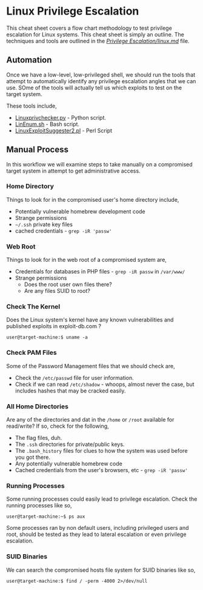 # Linux Privilege Escalation
This cheat sheet covers a flow chart methodology to test privilege escalation for Linux systems. This cheat sheet is simply an outline. The techniques and tools are outlined in the [*Privilege Escalation/linux.md*](https://github.com/weaknetlabs/Penetration-Testing-Grimoire/blob/master/Privilege%20Escalation/linux.md) file. 
## Automation
Once we have a low-level, low-privileged shell, we should run the tools that attempt to automatically identify any privilege escalation angles that we can use. SOme of the tools will actually tell us which exploits to test on the target system.

These tools include,
* [Linuxprivchecker.py](https://github.com/weaknetlabs/Penetration-Testing-Grimoire/blob/master/Privilege%20Escalation/Tools/linuxprivchecker.py) - Python script.
* [LinEnum.sh](https://github.com/weaknetlabs/Penetration-Testing-Grimoire/blob/master/Privilege%20Escalation/Tools/LinEnum.sh) - Bash script.
* [LinuxExploitSuggester2.pl](https://github.com/weaknetlabs/Penetration-Testing-Grimoire/blob/master/Privilege%20Escalation/Tools/LinuxExploitSuggester2.pl) - Perl Script
## Manual Process
In this workflow we will examine steps to take manually on a compromised target system in attempt to get administrative access.
### Home Directory
Things to look for in the compromised user's home directory include,
* Potentially vulnerable homebrew development code
* Strange permissions
* `~/.ssh` private key files
* cached credentials - `grep -iR 'passw'`
### Web Root
Things to look for in the web root of a compromised system are,
* Credentials for databases in PHP files - `grep -iR passw` in `/var/www/`
* Strange permissions
    * Does the root user own files there?
    * Are any files SUID to root?
### Check The Kernel
Does the Linux system's kernel have any known vulnerabilities and published exploits in exploit-db.com ?
```
user@target-machine:$ uname -a
```
### Check PAM Files
Some of the Password Management files that we should check are,
* Check the `/etc/passwd` file for user information. 
* Check if we can read `/etc/shadow` - whoops, almost never the case, but includes hashes that may be cracked easily.
### All Home Directories
Are any of the directories and dat in the `/home` or `/root` available for read/write? If so, check for the following,
* The flag files, duh.
* The `.ssh` directories for private/public keys.
* The `.bash_history` files for clues to how the system was used before you got there.
* Any potentially vulnerable homebrew code
* Cached credentials from the user's browsers, etc - `grep -iR 'passw'`
### Running Processes
Some running processes could easily lead to privilege escalation. Check the running processes like so,
```
user@target-machine:~$ ps aux
```
Some processes ran by non default users, including privileged users and root, should be tested as they lead to lateral escalation or even privilege escalation.
### SUID Binaries
We can search the compromised hosts file system for SUID binaries like so,
```
user@target-machine:$ find / -perm -4000 2>/dev/null
```

